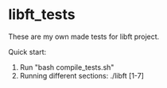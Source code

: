 # libft_tests
These are my own made tests for libft project.

Quick start:
1.  Run "bash compile_tests.sh"
2.  Running different sections: ./libft [1-7]
